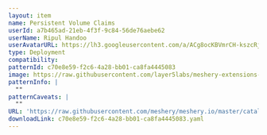 ```yaml
---
layout: item
name: Persistent Volume Claims
userId: a7b465ad-21eb-4f3f-9c84-56de76aebe62
userName: Ripul Handoo
userAvatarURL: https://lh3.googleusercontent.com/a/ACg8ocKBVmrCH-kszcRj5jpdBR53K1-E7YPUd3-kFmRFGGRN=s96-c
type: Deployment
compatibility: 
patternId: c70e8e59-f2c6-4a28-bb01-ca8fa4445083
image: https://raw.githubusercontent.com/layer5labs/meshery-extensions-packages/master/action-assets/design-assets/c70e8e59-f2c6-4a28-bb01-ca8fa4445083-light.png,https://raw.githubusercontent.com/layer5labs/meshery-extensions-packages/master/action-assets/design-assets/c70e8e59-f2c6-4a28-bb01-ca8fa4445083-dark.png
patternInfo: |
  ""
patternCaveats: |
  ""
URL: 'https://raw.githubusercontent.com/meshery/meshery.io/master/catalog/c70e8e59-f2c6-4a28-bb01-ca8fa4445083.yaml'
downloadLink: c70e8e59-f2c6-4a28-bb01-ca8fa4445083.yaml
---
```

